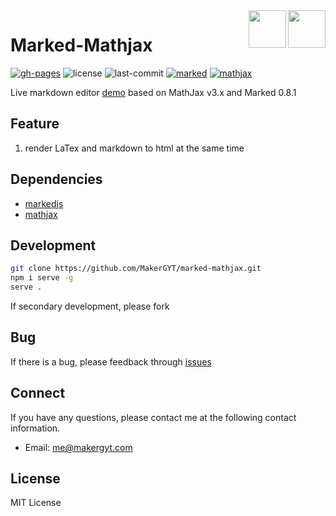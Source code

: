 <a href="https://marked.js.org" alt="Powered by Marked.js">
  <img width="60px" height="60px" src="https://marked.js.org/img/logo-black.svg" align="right" />
</a>
<a href="https://mathjax.org" alt="Powered by mathjax">
  <img width="60px" src="https://www.mathjax.org/badge/mj_logo_60x20.png" align="right" />
</a>

# Marked-Mathjax 
[![gh-pages](https://badgen.net/github/status/makergyt/marked-mathjax/master)](https://makergyt.github.io/marked-mathjax/)
![license](https://badgen.net/github/license/makergyt/marked-mathjax)
![last-commit](https://badgen.net/github/last-commit/makergyt/marked-mathjax)
[![marked](https://badgen.net/npm/v/marked)](https://www.npmjs.com/package/marked)
[![mathjax](https://badgen.net/npm/v/mathjax)](https://www.npmjs.com/package/mathjax)

Live markdown editor [demo](https://makergyt.github.io/marked-mathjax/) based on MathJax v3.x and Marked 0.8.1

## Feature
1. render LaTex and markdown to html at the same time

## Dependencies
- [markedjs](https://github.com/markedjs/marked)
- [mathjax](https://github.com/mathjax/MathJax)

## Development
```sh
git clone https://github.com/MakerGYT/marked-mathjax.git
npm i serve -g
serve .
```
If secondary development, please fork
## Bug
If there is a bug, please feedback through [issues](https://github.com/MakerGYT/marked-mathjax/issues)

## Connect
If you have any questions, please contact me at the following contact information.

- Email: me@makergyt.com

## License
MIT License